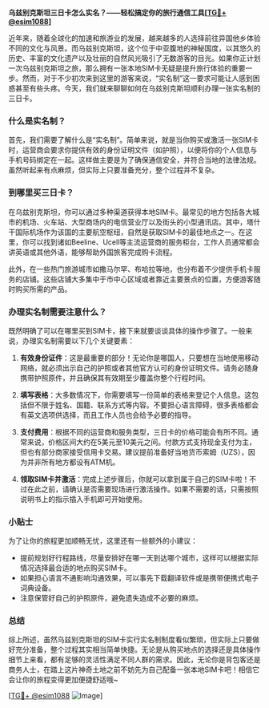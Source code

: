 **乌兹别克斯坦三日卡怎么实名？——轻松搞定你的旅行通信工具[[TG💪+ @esim1088](https://t.me/s/esim1088)]**

近年来，随着全球化的加速和旅游业的发展，越来越多的人选择前往异国他乡体验不同的文化与风景。而乌兹别克斯坦，这个位于中亚腹地的神秘国度，以其悠久的历史、丰富的文化遗产以及壮丽的自然风光吸引了无数游客的目光。如果你正计划一次乌兹别克斯坦之旅，那么拥有一张本地SIM卡无疑是提升旅行体验的重要一步。然而，对于不少初次来到这里的游客来说，“实名制”这一要求可能让人感到困惑甚至有些头疼。今天，我们就来聊聊如何在乌兹别克斯坦顺利办理一张实名制的三日卡。

### 什么是实名制？

首先，我们需要了解什么是“实名制”。简单来说，就是当你购买或激活一张SIM卡时，运营商会要求你提供有效的身份证明文件（如护照），以便将你的个人信息与手机号码绑定在一起。这样做主要是为了确保通信安全，并符合当地的法律法规。虽然听起来有点麻烦，但实际上只要准备充分，整个过程并不复杂。

### 到哪里买三日卡？

在乌兹别克斯坦，你可以通过多种渠道获得本地SIM卡。最常见的地方包括各大城市的机场、火车站、大型商场内的电信营业厅以及街头的小型通讯店。其中，塔什干国际机场作为该国的主要航空枢纽，自然是获取SIM卡的最佳地点之一。在这里，你可以找到诸如Beeline、Ucell等主流运营商的服务柜台，工作人员通常都会讲英语或其他外语，能够帮助外国旅客完成购卡流程。

此外，在一些热门旅游城市如撒马尔罕、布哈拉等地，也分布着不少提供手机卡服务的店铺。这些店铺大多集中于市中心区域或者靠近主要景点的位置，方便游客随时购买所需的产品。

### 办理实名制需要注意什么？

既然明确了可以在哪里买到SIM卡，接下来就要谈谈具体的操作步骤了。一般来说，办理实名制需要以下几个关键要素：

1. **有效身份证件**：这是最重要的部分！无论你是哪国人，只要想在当地使用移动网络，就必须出示自己的护照或者其他官方认可的身份证明文件。请务必随身携带护照原件，并且确保其有效期至少覆盖你整个行程时间。

2. **填写表格**：大多数情况下，你需要填写一份简单的表格来登记个人信息。这包括但不限于姓名、国籍、联系方式等内容。不要担心语言障碍，很多表格都会有英文选项供选择，而且工作人员也会给予必要的指导。

3. **支付费用**：根据不同的运营商和服务类型，三日卡的价格可能会有所不同。通常来说，价格区间大约在5美元至10美元之间。付款方式支持现金支付为主，但也有部分商家接受信用卡交易。建议提前准备好当地货币索姆（UZS），因为并非所有地方都设有ATM机。

4. **领取SIM卡并激活**：完成上述步骤后，你就可以拿到属于自己的SIM卡啦！不过在此之前，请确认是否需要现场进行激活操作。如果不需要的话，只需按照说明书上的指示插入手机即可开始使用。

### 小贴士

为了让你的旅程更加顺畅无忧，这里还有一些额外的小建议：
- 提前规划好行程路线，尽量安排好在哪一天到达哪个城市，这样可以根据实际情况选择最合适的地点购买SIM卡。
- 如果担心语言不通影响沟通效果，可以事先下载翻译软件或是携带便携式电子词典设备。
- 注意保管好自己的护照原件，避免遗失造成不必要的麻烦。

### 总结

综上所述，虽然乌兹别克斯坦的SIM卡实行实名制制度看似繁琐，但实际上只要做好充分准备，整个过程其实相当简单快捷。无论是从购买地点的选择还是具体操作细节上来看，都有足够的灵活性满足不同人群的需求。因此，无论你是背包客还是商务人士，在踏上这片神奇土地之前不妨先为自己配备一张本地SIM卡吧！相信它会让你的旅程变得更加便捷舒适哦~

[[TG💪+ @esim1088](https://t.me/s/esim1088) ![Image](https://i.postimg.cc/4NQfJmqS/Snipaste-2025-05-13-00-14-12.png)]